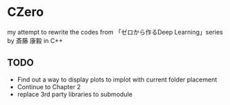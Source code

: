 # CZero
my attempt to rewrite the codes from 「ゼロから作るDeep Learning」series by 斎藤 康毅 in C++

## TODO
- Find out a way to display plots to implot with current folder placement
- Continue to Chapter 2
- replace 3rd party libraries to submodule
